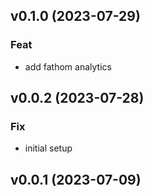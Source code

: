 ## v0.1.0 (2023-07-29)

### Feat

- add fathom analytics

## v0.0.2 (2023-07-28)

### Fix

- initial setup

## v0.0.1 (2023-07-09)
